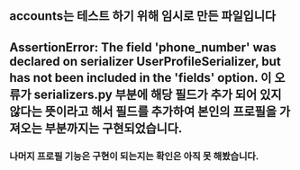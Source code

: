 ## accounts는 테스트 하기 위해 임시로 만든 파일입니다

## AssertionError: The field 'phone_number' was declared on serializer UserProfileSerializer, but has not been included in the 'fields' option. 이 오류가 serializers.py 부분에 해당 필드가 추가 되어 있지 않다는 뜻이라고 해서 필드를 추가하여 본인의 프로필을 가져오는 부분까지는 구현되었습니다.

### 나머지 프로필 기능은 구현이 되는지는 확인은 아직 못 해봤습니다.